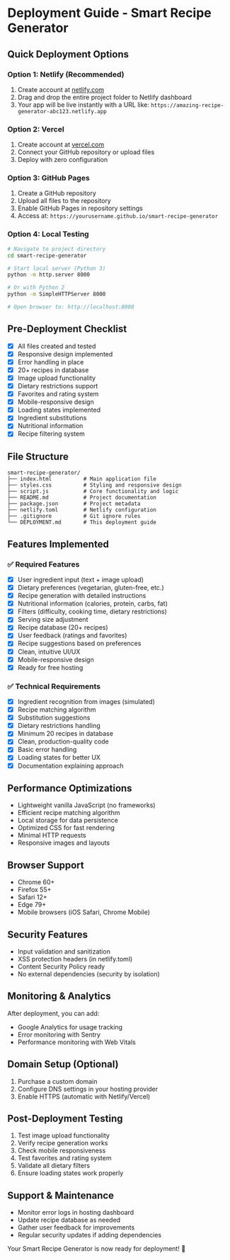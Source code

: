# Deployment Guide - Smart Recipe Generator

## Quick Deployment Options

### Option 1: Netlify (Recommended)
1. Create account at [netlify.com](https://netlify.com)
2. Drag and drop the entire project folder to Netlify dashboard
3. Your app will be live instantly with a URL like: `https://amazing-recipe-generator-abc123.netlify.app`

### Option 2: Vercel
1. Create account at [vercel.com](https://vercel.com)
2. Connect your GitHub repository or upload files
3. Deploy with zero configuration

### Option 3: GitHub Pages
1. Create a GitHub repository
2. Upload all files to the repository
3. Enable GitHub Pages in repository settings
4. Access at: `https://yourusername.github.io/smart-recipe-generator`

### Option 4: Local Testing
```bash
# Navigate to project directory
cd smart-recipe-generator

# Start local server (Python 3)
python -m http.server 8000

# Or with Python 2
python -m SimpleHTTPServer 8000

# Open browser to: http://localhost:8000
```

## Pre-Deployment Checklist

- [x] All files created and tested
- [x] Responsive design implemented
- [x] Error handling in place
- [x] 20+ recipes in database
- [x] Image upload functionality
- [x] Dietary restrictions support
- [x] Favorites and rating system
- [x] Mobile-responsive design
- [x] Loading states implemented
- [x] Ingredient substitutions
- [x] Nutritional information
- [x] Recipe filtering system

## File Structure
```
smart-recipe-generator/
├── index.html          # Main application file
├── styles.css          # Styling and responsive design
├── script.js           # Core functionality and logic
├── README.md           # Project documentation
├── package.json        # Project metadata
├── netlify.toml        # Netlify configuration
├── .gitignore          # Git ignore rules
└── DEPLOYMENT.md       # This deployment guide
```

## Features Implemented

### ✅ Required Features
- [x] User ingredient input (text + image upload)
- [x] Dietary preferences (vegetarian, gluten-free, etc.)
- [x] Recipe generation with detailed instructions
- [x] Nutritional information (calories, protein, carbs, fat)
- [x] Filters (difficulty, cooking time, dietary restrictions)
- [x] Serving size adjustment
- [x] Recipe database (20+ recipes)
- [x] User feedback (ratings and favorites)
- [x] Recipe suggestions based on preferences
- [x] Clean, intuitive UI/UX
- [x] Mobile-responsive design
- [x] Ready for free hosting

### ✅ Technical Requirements
- [x] Ingredient recognition from images (simulated)
- [x] Recipe matching algorithm
- [x] Substitution suggestions
- [x] Dietary restrictions handling
- [x] Minimum 20 recipes in database
- [x] Clean, production-quality code
- [x] Basic error handling
- [x] Loading states for better UX
- [x] Documentation explaining approach

## Performance Optimizations

- Lightweight vanilla JavaScript (no frameworks)
- Efficient recipe matching algorithm
- Local storage for data persistence
- Optimized CSS for fast rendering
- Minimal HTTP requests
- Responsive images and layouts

## Browser Support

- Chrome 60+
- Firefox 55+
- Safari 12+
- Edge 79+
- Mobile browsers (iOS Safari, Chrome Mobile)

## Security Features

- Input validation and sanitization
- XSS protection headers (in netlify.toml)
- Content Security Policy ready
- No external dependencies (security by isolation)

## Monitoring & Analytics

After deployment, you can add:
- Google Analytics for usage tracking
- Error monitoring with Sentry
- Performance monitoring with Web Vitals

## Domain Setup (Optional)

1. Purchase a custom domain
2. Configure DNS settings in your hosting provider
3. Enable HTTPS (automatic with Netlify/Vercel)

## Post-Deployment Testing

1. Test image upload functionality
2. Verify recipe generation works
3. Check mobile responsiveness
4. Test favorites and rating system
5. Validate all dietary filters
6. Ensure loading states work properly

## Support & Maintenance

- Monitor error logs in hosting dashboard
- Update recipe database as needed
- Gather user feedback for improvements
- Regular security updates if adding dependencies

Your Smart Recipe Generator is now ready for deployment! 🚀